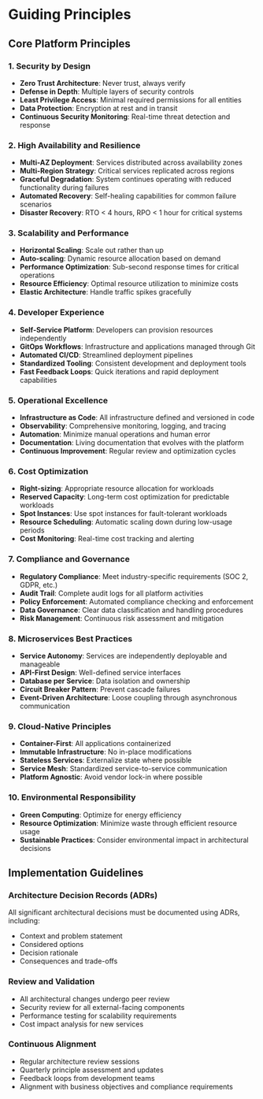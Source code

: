 # Guiding Principles

## Core Platform Principles

### 1. Security by Design
- **Zero Trust Architecture**: Never trust, always verify
- **Defense in Depth**: Multiple layers of security controls
- **Least Privilege Access**: Minimal required permissions for all entities
- **Data Protection**: Encryption at rest and in transit
- **Continuous Security Monitoring**: Real-time threat detection and response

### 2. High Availability and Resilience
- **Multi-AZ Deployment**: Services distributed across availability zones
- **Multi-Region Strategy**: Critical services replicated across regions
- **Graceful Degradation**: System continues operating with reduced functionality during failures
- **Automated Recovery**: Self-healing capabilities for common failure scenarios
- **Disaster Recovery**: RTO < 4 hours, RPO < 1 hour for critical systems

### 3. Scalability and Performance
- **Horizontal Scaling**: Scale out rather than up
- **Auto-scaling**: Dynamic resource allocation based on demand
- **Performance Optimization**: Sub-second response times for critical operations
- **Resource Efficiency**: Optimal resource utilization to minimize costs
- **Elastic Architecture**: Handle traffic spikes gracefully

### 4. Developer Experience
- **Self-Service Platform**: Developers can provision resources independently
- **GitOps Workflows**: Infrastructure and applications managed through Git
- **Automated CI/CD**: Streamlined deployment pipelines
- **Standardized Tooling**: Consistent development and deployment tools
- **Fast Feedback Loops**: Quick iterations and rapid deployment capabilities

### 5. Operational Excellence
- **Infrastructure as Code**: All infrastructure defined and versioned in code
- **Observability**: Comprehensive monitoring, logging, and tracing
- **Automation**: Minimize manual operations and human error
- **Documentation**: Living documentation that evolves with the platform
- **Continuous Improvement**: Regular review and optimization cycles

### 6. Cost Optimization
- **Right-sizing**: Appropriate resource allocation for workloads
- **Reserved Capacity**: Long-term cost optimization for predictable workloads
- **Spot Instances**: Use spot instances for fault-tolerant workloads
- **Resource Scheduling**: Automatic scaling down during low-usage periods
- **Cost Monitoring**: Real-time cost tracking and alerting

### 7. Compliance and Governance
- **Regulatory Compliance**: Meet industry-specific requirements (SOC 2, GDPR, etc.)
- **Audit Trail**: Complete audit logs for all platform activities
- **Policy Enforcement**: Automated compliance checking and enforcement
- **Data Governance**: Clear data classification and handling procedures
- **Risk Management**: Continuous risk assessment and mitigation

### 8. Microservices Best Practices
- **Service Autonomy**: Services are independently deployable and manageable
- **API-First Design**: Well-defined service interfaces
- **Database per Service**: Data isolation and ownership
- **Circuit Breaker Pattern**: Prevent cascade failures
- **Event-Driven Architecture**: Loose coupling through asynchronous communication

### 9. Cloud-Native Principles
- **Container-First**: All applications containerized
- **Immutable Infrastructure**: No in-place modifications
- **Stateless Services**: Externalize state where possible
- **Service Mesh**: Standardized service-to-service communication
- **Platform Agnostic**: Avoid vendor lock-in where possible

### 10. Environmental Responsibility
- **Green Computing**: Optimize for energy efficiency
- **Resource Optimization**: Minimize waste through efficient resource usage
- **Sustainable Practices**: Consider environmental impact in architectural decisions

## Implementation Guidelines

### Architecture Decision Records (ADRs)
All significant architectural decisions must be documented using ADRs, including:
- Context and problem statement
- Considered options
- Decision rationale
- Consequences and trade-offs

### Review and Validation
- All architectural changes undergo peer review
- Security review for all external-facing components
- Performance testing for scalability requirements
- Cost impact analysis for new services

### Continuous Alignment
- Regular architecture review sessions
- Quarterly principle assessment and updates
- Feedback loops from development teams
- Alignment with business objectives and compliance requirements
